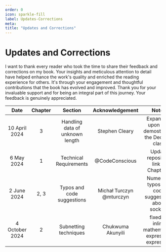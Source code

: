 ```yaml
---
order: 0
icon: sparkle-fill
label: Updates-Corrections
meta:
title: "Updates and Corrections"
---
```

# Updates and Corrections

I want to thank every reader who took the time to share their feedback and corrections on my book. Your insights and meticulous attention to detail have helped enhance the work's quality and enriched the reading experience for others. It's through your engagement and thoughtful contributions that the book has evolved and improved. Thank you for your invaluable support and for being an integral part of this journey. Your feedback is genuinely appreciated.

|      Date      | Chapter |             Section             |     Acknowledgement      |                       Notes                        |
|:--------------:|:-------:|:-------------------------------:|:------------------------:|:--------------------------------------------------:|
| 10 April 2024  |    3    | Handling data of unknown length |      Stephen Cleary      | Expanding upon and demostrating the Decoder class  |
|   6 May 2024   |    1    |     Technical Requirements      |      @CodeConscious      |        Update repository link in Chapter 1         |
|  2 June 2024   |  2, 3   |   Typos and code suggestions    | Michał Turczyn @mturczyn | Numerous typos and code suggestions about sockets  |
| 4 October 2024 |    2    |   Subnetting techniques         | Chukwuma Akunyili        | fixed an inline mathematical expression expression |
    
